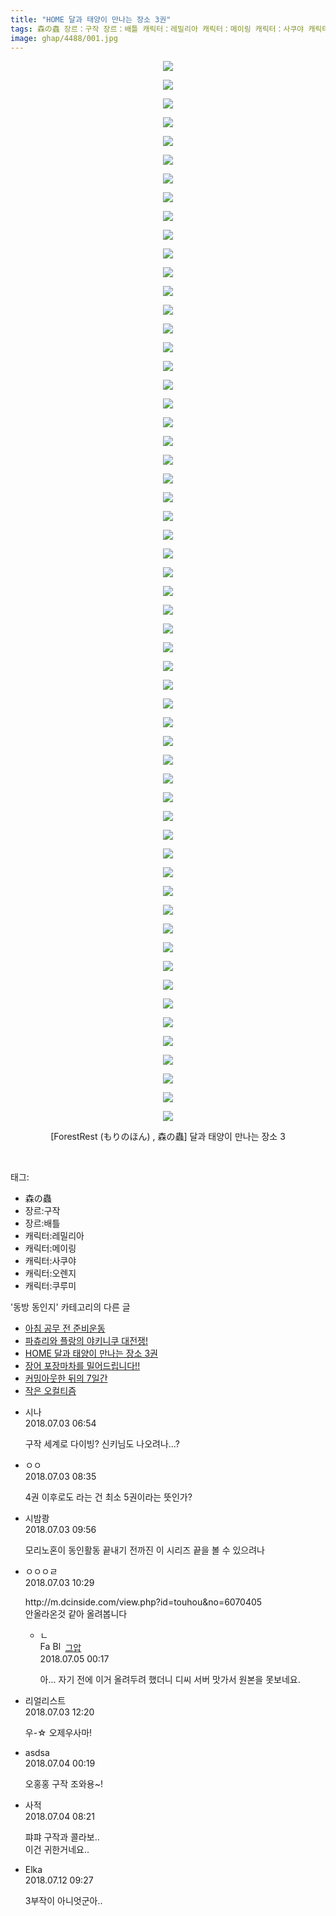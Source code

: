 ```yaml
---
title: "HOME 달과 태양이 만나는 장소 3권"
tags: 森の蟲 장르：구작 장르：배틀 캐릭터：레밀리아 캐릭터：메이링 캐릭터：사쿠야 캐릭터：오렌지 캐릭터：쿠루미 ForestRest もりのほん 동방_동인지
image: ghap/4488/001.jpg
---
```

<div class="article">
<p style="text-align: center; clear: none; float: none;"><img src="{{ site.nasurl }}/ghap/4488/001.jpg"/></p>
<p style="text-align: center; clear: none; float: none;"><img src="{{ site.nasurl }}/ghap/4488/002.jpg"/></p>
<p style="text-align: center; clear: none; float: none;"><img src="{{ site.nasurl }}/ghap/4488/003.jpg"/></p>
<p style="text-align: center; clear: none; float: none;"><img src="{{ site.nasurl }}/ghap/4488/004.jpg"/></p>
<p style="text-align: center; clear: none; float: none;"><img src="{{ site.nasurl }}/ghap/4488/005.jpg"/></p>
<p style="text-align: center; clear: none; float: none;"><img src="{{ site.nasurl }}/ghap/4488/006.jpg"/></p>
<p style="text-align: center; clear: none; float: none;"><img src="{{ site.nasurl }}/ghap/4488/007.jpg"/></p>
<p style="text-align: center; clear: none; float: none;"><img src="{{ site.nasurl }}/ghap/4488/008.jpg"/></p>
<p style="text-align: center; clear: none; float: none;"><img src="{{ site.nasurl }}/ghap/4488/009.jpg"/></p>
<p style="text-align: center; clear: none; float: none;"><img src="{{ site.nasurl }}/ghap/4488/010.jpg"/></p>
<p style="text-align: center; clear: none; float: none;"><img src="{{ site.nasurl }}/ghap/4488/011.jpg"/></p>
<p style="text-align: center; clear: none; float: none;"><img src="{{ site.nasurl }}/ghap/4488/012.jpg"/></p>
<p style="text-align: center; clear: none; float: none;"><img src="{{ site.nasurl }}/ghap/4488/013.jpg"/></p>
<p style="text-align: center; clear: none; float: none;"><img src="{{ site.nasurl }}/ghap/4488/014.jpg"/></p>
<p style="text-align: center; clear: none; float: none;"><img src="{{ site.nasurl }}/ghap/4488/015.jpg"/></p>
<p style="text-align: center; clear: none; float: none;"><img src="{{ site.nasurl }}/ghap/4488/016.jpg"/></p>
<p style="text-align: center; clear: none; float: none;"><img src="{{ site.nasurl }}/ghap/4488/017.jpg"/></p>
<p style="text-align: center; clear: none; float: none;"><img src="{{ site.nasurl }}/ghap/4488/018.jpg"/></p>
<p style="text-align: center; clear: none; float: none;"><img src="{{ site.nasurl }}/ghap/4488/019.jpg"/></p>
<p style="text-align: center; clear: none; float: none;"><img src="{{ site.nasurl }}/ghap/4488/020.jpg"/></p>
<p style="text-align: center; clear: none; float: none;"><img src="{{ site.nasurl }}/ghap/4488/021.jpg"/></p>
<p style="text-align: center; clear: none; float: none;"><img src="{{ site.nasurl }}/ghap/4488/022.jpg"/></p>
<p style="text-align: center; clear: none; float: none;"><img src="{{ site.nasurl }}/ghap/4488/023.jpg"/></p>
<p style="text-align: center; clear: none; float: none;"><img src="{{ site.nasurl }}/ghap/4488/024.jpg"/></p>
<p style="text-align: center; clear: none; float: none;"><img src="{{ site.nasurl }}/ghap/4488/025.jpg"/></p>
<p style="text-align: center; clear: none; float: none;"><img src="{{ site.nasurl }}/ghap/4488/026.jpg"/></p>
<p style="text-align: center; clear: none; float: none;"><img src="{{ site.nasurl }}/ghap/4488/027.jpg"/></p>
<p style="text-align: center; clear: none; float: none;"><img src="{{ site.nasurl }}/ghap/4488/028.jpg"/></p>
<p style="text-align: center; clear: none; float: none;"><img src="{{ site.nasurl }}/ghap/4488/029.jpg"/></p>
<p style="text-align: center; clear: none; float: none;"><img src="{{ site.nasurl }}/ghap/4488/030.jpg"/></p>
<p style="text-align: center; clear: none; float: none;"><img src="{{ site.nasurl }}/ghap/4488/031.jpg"/></p>
<p style="text-align: center; clear: none; float: none;"><img src="{{ site.nasurl }}/ghap/4488/032.jpg"/></p>
<p style="text-align: center; clear: none; float: none;"><img src="{{ site.nasurl }}/ghap/4488/033.jpg"/></p>
<p style="text-align: center; clear: none; float: none;"><img src="{{ site.nasurl }}/ghap/4488/034.jpg"/></p>
<p style="text-align: center; clear: none; float: none;"><img src="{{ site.nasurl }}/ghap/4488/035.jpg"/></p>
<p style="text-align: center; clear: none; float: none;"><img src="{{ site.nasurl }}/ghap/4488/036.jpg"/></p>
<p style="text-align: center; clear: none; float: none;"><img src="{{ site.nasurl }}/ghap/4488/037.jpg"/></p>
<p style="text-align: center; clear: none; float: none;"><img src="{{ site.nasurl }}/ghap/4488/038.jpg"/></p>
<p style="text-align: center; clear: none; float: none;"><img src="{{ site.nasurl }}/ghap/4488/039.jpg"/></p>
<p style="text-align: center; clear: none; float: none;"><img src="{{ site.nasurl }}/ghap/4488/040.jpg"/></p>
<p style="text-align: center; clear: none; float: none;"><img src="{{ site.nasurl }}/ghap/4488/041.jpg"/></p>
<p style="text-align: center; clear: none; float: none;"><img src="{{ site.nasurl }}/ghap/4488/042.jpg"/></p>
<p style="text-align: center; clear: none; float: none;"><img src="{{ site.nasurl }}/ghap/4488/043.jpg"/></p>
<p style="text-align: center; clear: none; float: none;"><img src="{{ site.nasurl }}/ghap/4488/044.jpg"/></p>
<p style="text-align: center; clear: none; float: none;"><img src="{{ site.nasurl }}/ghap/4488/045.jpg"/></p>
<p style="text-align: center; clear: none; float: none;"><img src="{{ site.nasurl }}/ghap/4488/046.jpg"/></p>
<p style="text-align: center; clear: none; float: none;"><img src="{{ site.nasurl }}/ghap/4488/047.jpg"/></p>
<p style="text-align: center; clear: none; float: none;"><img src="{{ site.nasurl }}/ghap/4488/048.jpg"/></p>
<p style="text-align: center; clear: none; float: none;"><img src="{{ site.nasurl }}/ghap/4488/049.jpg"/></p>
<p style="text-align: center; clear: none; float: none;"><img src="{{ site.nasurl }}/ghap/4488/050.jpg"/></p>
<p style="text-align: center; clear: none; float: none;"><img src="{{ site.nasurl }}/ghap/4488/051.jpg"/></p>
<p style="text-align: center; clear: none; float: none;"><img src="{{ site.nasurl }}/ghap/4488/052.jpg"/></p>
<p style="text-align: center; clear: none; float: none;"><img src="{{ site.nasurl }}/ghap/4488/053.jpg"/></p>
<p style="text-align: center; clear: none; float: none;"><img src="{{ site.nasurl }}/ghap/4488/054.jpg"/></p>
<p style="text-align: center; clear: none; float: none;"><img src="{{ site.nasurl }}/ghap/4488/055.jpg"/></p>
<p style="text-align: center; clear: none; float: none;"><img src="{{ site.nasurl }}/ghap/4488/056.jpg"/></p>
<p style="text-align: center; clear: none; float: none;"><img src="{{ site.nasurl }}/ghap/4488/057.jpg"/></p>
<p style="text-align: center; clear: none; float: none;">[ForestRest (もりのほん) , 森の蟲] 달과 태양이 만나는 장소 3</p>
<p style="text-align: center; clear: none; float: none;"><br/></p>
</div><div class="tagTrail">
<p>태그: </p>
<ul>
<li>森の蟲</li>
<li>장르:구작</li>
<li>장르:배틀</li>
<li>캐릭터:레밀리아</li>
<li>캐릭터:메이링</li>
<li>캐릭터:사쿠야</li>
<li>캐릭터:오렌지</li>
<li>캐릭터:쿠루미</li>
</ul>
</div><div class="another">
<p>'동방 동인지' 카테고리의 다른 글</p>
<ul>
<li><a href="/2018-07-04-ghap_4491">아침 공무 전 준비운동</a></li>
<li><a href="/2018-07-04-ghap_4489">파츄리와 플랑의 야키니쿠 대전쟁!</a></li>
<li><a href="/2018-07-03-ghap_4488">HOME 달과 태양이 만나는 장소 3권</a></li>
<li><a href="/2018-06-29-ghap_4485">장어 포장마차를 밀어드립니다!!</a></li>
<li><a href="/2018-06-27-ghap_4484">커밍아웃한 뒤의 7일간</a></li>
<li><a href="/2018-06-27-ghap_4483">작은 오컬티즘</a></li>
</ul>
</div><div class="cb_module cb_fluid">
<div class="cb_wrt cb_profile">
<div class="comment">
<ul>
<li class="cb_thumb_off" id="comment15279989">
<div class="cb_comment_area">
<div class="cb_info_area">
<div class="cb_section">
<span class="cb_nick_name">시나</span>
</div>
<div class="cb_section">
<span class="cb_date">2018.07.03 06:54 </span>
</div>
</div>
<div class="cb_dsc_comment">
<p class="cb_dsc">
											구작 세계로 다이빙? 신키님도 나오려나...?
										</p>
</div>
</div></li>
<li class="cb_thumb_off" id="comment15280018">
<div class="cb_comment_area">
<div class="cb_info_area">
<div class="cb_section">
<span class="cb_nick_name">ㅇㅇ</span>
</div>
<div class="cb_section">
<span class="cb_date">2018.07.03 08:35 </span>
</div>
</div>
<div class="cb_dsc_comment">
<p class="cb_dsc">
											4권 이후로도 라는 건 최소 5권이라는 뜻인가?
										</p>
</div>
</div></li>
<li class="cb_thumb_off" id="comment15280042">
<div class="cb_comment_area">
<div class="cb_info_area">
<div class="cb_section">
<span class="cb_nick_name">시밤쾅</span>
</div>
<div class="cb_section">
<span class="cb_date">2018.07.03 09:56 </span>
</div>
</div>
<div class="cb_dsc_comment">
<p class="cb_dsc">
											모리노혼이 동인활동 끝내기 전까진 이 시리즈 끝을 볼 수 있으려나
										</p>
</div>
</div></li>
<li class="cb_thumb_off" id="comment15280051">
<div class="cb_comment_area">
<div class="cb_info_area">
<div class="cb_section">
<span class="cb_nick_name">ㅇㅇㅇㄹ</span>
</div>
<div class="cb_section">
<span class="cb_date">2018.07.03 10:29 </span>
</div>
</div>
<div class="cb_dsc_comment">
<p class="cb_dsc">
											http://m.dcinside.com/view.php?id=touhou&amp;no=6070405<br/>
안올라온것 같아 올려봅니다
										</p>
</div>
<ul>
<li class="cb_thumb_off" id="comment15280760">
<span class="cb_bu_subnode">ㄴ</span>
<div class="cb_comment_area">
<div class="cb_info_area">
<div class="cb_section">
<span class="cb_nick_name"><img alt="Favicon of https://ghaptouhou.tistory.com" height="16" onerror="this.onerror=null;this.parentNode.removeChild(this)" src="https://ghaptouhou.tistory.com/favicon.ico" width="16"/> <img alt="BlogIcon" height="16" onerror="this.parentNode.removeChild(this)" src="https://ghaptouhou.tistory.com/index.gif" width="16"/> <a href="https://ghaptouhou.tistory.com" onclick="return openLinkInNewWindow(this)"> 그압</a><span class="tistoryProfileLayerTrigger" onclick='TistoryProfile.show(event, this, {"title":"\uc800\uae30 \uc774\uac70 \ub098\uc911\uc5d0 \uc218\uc815 \uac00\ub2a5\ud558\ub098\uc694","url":"https:\/\/ghap.tistory.com","nickname":"\uadf8\uc555","items":[]}); return false;'></span></span>
</div>
<div class="cb_section">
<span class="cb_date">2018.07.05 00:17 </span>
</div>
</div>
<div class="cb_dsc_comment">
<p class="cb_dsc">
																아... 자기 전에 이거 올려두려 했더니 디씨 서버 맛가서 원본을 못보네요.
															</p>
</div>
</div>
</li>
</ul>
</div></li>
<li class="cb_thumb_off" id="comment15280103">
<div class="cb_comment_area">
<div class="cb_info_area">
<div class="cb_section">
<span class="cb_nick_name">리얼리스트</span>
</div>
<div class="cb_section">
<span class="cb_date">2018.07.03 12:20 </span>
</div>
</div>
<div class="cb_dsc_comment">
<p class="cb_dsc">
											우-☆ 오제우사마!
										</p>
</div>
</div></li>
<li class="cb_thumb_off" id="comment15280350">
<div class="cb_comment_area">
<div class="cb_info_area">
<div class="cb_section">
<span class="cb_nick_name">asdsa</span>
</div>
<div class="cb_section">
<span class="cb_date">2018.07.04 00:19 </span>
</div>
</div>
<div class="cb_dsc_comment">
<p class="cb_dsc">
											오홍홍 구작 조와용~!
										</p>
</div>
</div></li>
<li class="cb_thumb_off" id="comment15280444">
<div class="cb_comment_area">
<div class="cb_info_area">
<div class="cb_section">
<span class="cb_nick_name">사적</span>
</div>
<div class="cb_section">
<span class="cb_date">2018.07.04 08:21 </span>
</div>
</div>
<div class="cb_dsc_comment">
<p class="cb_dsc">
											퍄퍄 구작과 콜라보..<br/>
이건 귀한거네요..
										</p>
</div>
</div></li>
<li class="cb_thumb_off" id="comment15284708">
<div class="cb_comment_area">
<div class="cb_info_area">
<div class="cb_section">
<span class="cb_nick_name">Elka</span>
</div>
<div class="cb_section">
<span class="cb_date">2018.07.12 09:27 </span>
</div>
</div>
<div class="cb_dsc_comment">
<p class="cb_dsc">
											3부작이 아니엇군아..
										</p>
</div>
</div></li>
</ul>
</div>
</div><!-- commentList close -->
</div>